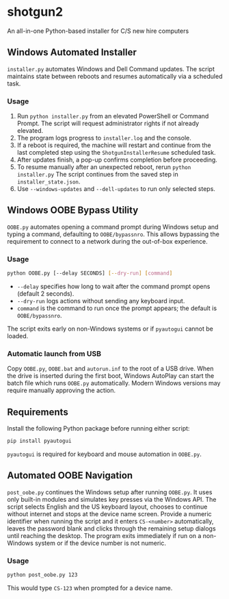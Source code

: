 # shotgun2
An all-in-one Python-based installer for C/S new hire computers

## Windows Automated Installer

`installer.py` automates Windows and Dell Command updates. The script maintains state between reboots and resumes automatically via a scheduled task.
### Usage
1. Run `python installer.py` from an elevated PowerShell or Command Prompt. The script will request administrator rights if not already elevated.
2. The program logs progress to `installer.log` and the console.
3. If a reboot is required, the machine will restart and continue from the last completed step using the `ShotgunInstallerResume` scheduled task.
4. After updates finish, a pop-up confirms completion before proceeding.
5. To resume manually after an unexpected reboot, rerun `python installer.py`
   The script continues from the saved step in `installer_state.json`.
6. Use `--windows-updates` and `--dell-updates` to run only selected steps.

## Windows OOBE Bypass Utility

`OOBE.py` automates opening a command prompt during Windows setup and typing a command, defaulting to `OOBE/bypassnro`. This allows bypassing the requirement to connect to a network during the out-of-box experience.

### Usage
```bash
python OOBE.py [--delay SECONDS] [--dry-run] [command]
```
- `--delay` specifies how long to wait after the command prompt opens (default 2 seconds).
- `--dry-run` logs actions without sending any keyboard input.
- `command` is the command to run once the prompt appears; the default is `OOBE/bypassnro`.

The script exits early on non-Windows systems or if `pyautogui` cannot be loaded.

### Automatic launch from USB

Copy `OOBE.py`, `OOBE.bat` and `autorun.inf` to the root of a USB drive. When
the drive is inserted during the first boot, Windows AutoPlay can start the
batch file which runs `OOBE.py` automatically. Modern Windows versions may
require manually approving the action.

## Requirements

Install the following Python package before running either script:

```bash
pip install pyautogui
```

`pyautogui` is required for keyboard and mouse automation in `OOBE.py`.

## Automated OOBE Navigation

`post_oobe.py` continues the Windows setup after running `OOBE.py`. It uses only
built-in modules and simulates key presses via the Windows API. The script
selects English and the US keyboard layout, chooses to continue without
internet and stops at the device name screen. Provide a numeric identifier when
running the script and it enters `CS-<number>` automatically, leaves the
password blank and clicks through the remaining setup dialogs until reaching the
desktop. The program exits immediately if run on a non-Windows system or if the
device number is not numeric.

### Usage

```bash
python post_oobe.py 123
```

This would type `CS-123` when prompted for a device name.

